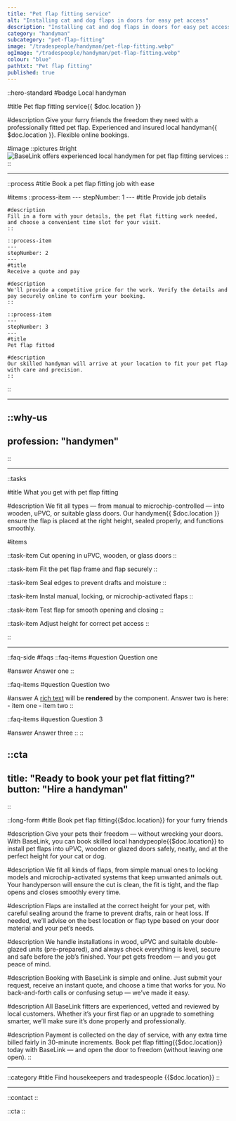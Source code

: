```yaml
---
title: "Pet flap fitting service"
alt: "Installing cat and dog flaps in doors for easy pet access"
description: "Installing cat and dog flaps in doors for easy pet access"
category: "handyman"
subcategory: "pet-flap-fitting"
image: "/tradespeople/handyman/pet-flap-fitting.webp"
ogImage: "/tradespeople/handyman/pet-flap-fitting.webp"
colour: "blue"
pathtxt: "Pet flap fitting"
published: true
---
```


::hero-standard
#badge
Local handyman

#title
Pet flap fitting service{{ $doc.location }}

#description
Give your furry friends the freedom they need with a professionally fitted pet flap. Experienced and insured local handyman{{ $doc.location }}. Flexible online bookings.

#image
    ::pictures
    #right
    ![BaseLink offers experienced local handymen for pet flap fitting services](/tradespeople/handyman/pet-flap-fitting.webp)
    ::
::

---

::process
#title
Book a pet flap fitting job with ease

#items
    ::process-item
    ---
    stepNumber: 1
    ---
    #title
    Provide job details

    #description
    Fill in a form with your details, the pet flat fitting work needed, and choose a convenient time slot for your visit.
    ::
    
    ::process-item
    ---
    stepNumber: 2
    ---
    #title
    Receive a quote and pay

    #description
    We'll provide a competitive price for the work. Verify the details and pay securely online to confirm your booking.
    ::

    ::process-item
    ---
    stepNumber: 3
    ---
    #title
    Pet flap fitted

    #description
    Our skilled handyman will arrive at your location to fit your pet flap with care and precision.
    ::
::

---

::why-us
---
profession: "handymen"
---
::

---

::tasks

#title
What you get with pet flap fitting

#description
We fit all types — from manual to microchip-controlled — into wooden, uPVC, or suitable glass doors. Our handymen{{ $doc.location }} ensure the flap is placed at the right height, sealed properly, and functions smoothly.

#items

  ::task-item
  Cut opening in uPVC, wooden, or glass doors
  ::

  ::task-item
  Fit the pet flap frame and flap securely
  ::

  ::task-item
  Seal edges to prevent drafts and moisture
  ::

  ::task-item
  Instal manual, locking, or microchip-activated flaps
  ::

  ::task-item
  Test flap for smooth opening and closing
  ::

  ::task-item
  Adjust height for correct pet access
  ::

::

---

::faq-side
#faqs
  ::faq-items
  #question
  Question one

  #answer
  Answer one
  ::

  ::faq-items
  #question
  Question two

  #answer
  A [rich text](/services/commercial-cleaning) will be **rendered** by the component.
  Answer two is here:
    - item one
    - item two
  ::

  ::faq-items
  #question
  Question 3

  #answer
  Answer three
  ::
::

::cta
---
title: "Ready to book your pet flat fitting?"
button: "Hire a handyman"
---
::

::long-form
#title
Book pet flap fitting{{$doc.location}} for your furry friends

#description
Give your pets their freedom — without wrecking your doors. With BaseLink, you can book skilled local handypeople{{$doc.location}} to install pet flaps into uPVC, wooden or glazed doors safely, neatly, and at the perfect height for your cat or dog.

#description
We fit all kinds of flaps, from simple manual ones to locking models and microchip-activated systems that keep unwanted animals out. Your handyperson will ensure the cut is clean, the fit is tight, and the flap opens and closes smoothly every time.

#description
Flaps are installed at the correct height for your pet, with careful sealing around the frame to prevent drafts, rain or heat loss. If needed, we’ll advise on the best location or flap type based on your door material and your pet’s needs.

#description
We handle installations in wood, uPVC and suitable double-glazed units (pre-prepared), and always check everything is level, secure and safe before the job’s finished. Your pet gets freedom — and you get peace of mind.

#description
Booking with BaseLink is simple and online. Just submit your request, receive an instant quote, and choose a time that works for you. No back-and-forth calls or confusing setup — we’ve made it easy.

#description
All BaseLink fitters are experienced, vetted and reviewed by local customers. Whether it’s your first flap or an upgrade to something smarter, we’ll make sure it’s done properly and professionally.

#description
Payment is collected on the day of service, with any extra time billed fairly in 30-minute increments. Book pet flap fitting{{$doc.location}} today with BaseLink — and open the door to freedom (without leaving one open).
::

---

::category
#title
Find housekeepers and tradespeople {{$doc.location}}
::

---

::contact
::

::cta
::